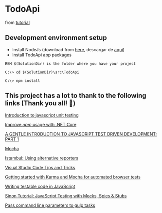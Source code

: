 # TodoApi
from [tutorial](https://docs.microsoft.com/en-us/aspnet/core/tutorials/first-web-api)

## Development environment setup

* Install NodeJs (download from [here](https://nodejs.org/en/download/), descargar de [aqui](https://nodejs.org/es/download/))
* Install TodoApi app packages
```
REM $(SolutionDir) is the folder where you have your project

C:\> cd $(SolutionDir)\src\TodoApi

C:\> npm install

```

## This project has a lot to thank to the following links (Thank you all! 🎁)

[Introduction to javascript unit testing](https://www.smashingmagazine.com/2012/06/introduction-to-javascript-unit-testing/)

[Improve *npm* usage with .NET Core](https://stackoverflow.com/a/37938373/41236)

[A GENTLE INTRODUCTION TO JAVASCRIPT TEST DRIVEN DEVELOPMENT: PART 1](https://jrsinclair.com/articles/2016/gentle-introduction-to-javascript-tdd-intro/)

[Mocha](https://mochajs.org/)

[Istambul: Using alternative reporters](https://istanbul.js.org/docs/advanced/alternative-reporters/)

[Visual Studio Code Tips and Tricks](https://code.visualstudio.com/docs/getstarted/tips-and-tricks)

[Getting started with Karma and Mocha for automated browser tests](https://jazanne.com/2018/09/10/getting-started-with-karma-and-mocha-for-automated-browser-tests/)

[Writing testable code in JavaScript](https://www.toptal.com/javascript/writing-testable-code-in-javascript)

[Sinon Tutorial: JavaScript Testing with Mocks, Spies & Stubs](https://www.sitepoint.com/sinon-tutorial-javascript-testing-mocks-spies-stubs/)

[Pass command line parameters to gulp tasks](https://www.sitepoint.com/pass-parameters-gulp-tasks/)
